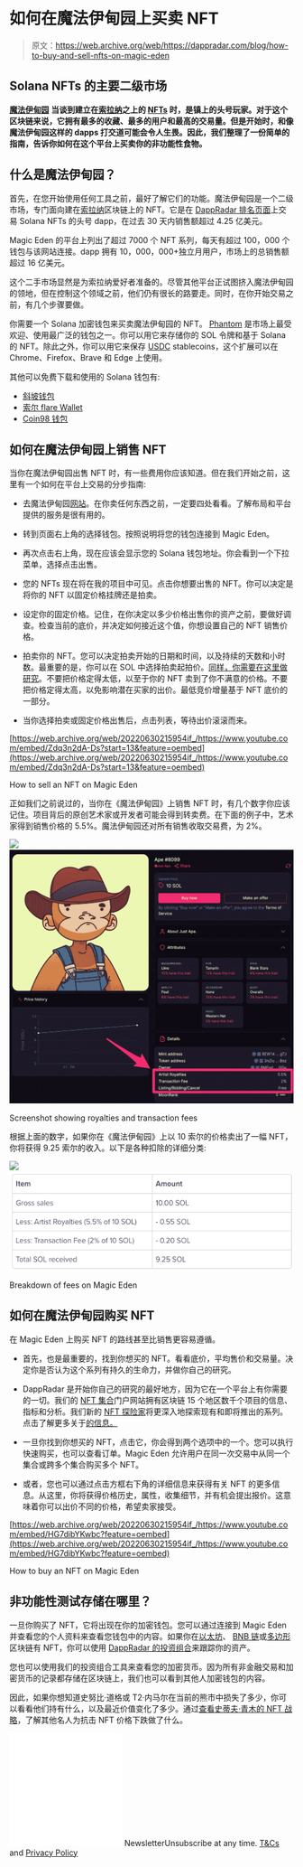 # 如何在魔法伊甸园上买卖 NFT

> 原文：<https://web.archive.org/web/https://dappradar.com/blog/how-to-buy-and-sell-nfts-on-magic-eden>

## Solana NFTs 的主要二级市场

[**魔法伊甸园**](https://web.archive.org/web/20220630215954/https://dappradar.com/solana/marketplaces/magic-eden) **当谈到建立在[索拉纳](https://web.archive.org/web/20220630215954/https://dappradar.com/rankings/protocol/solana)之上的 [NFTs](https://web.archive.org/web/20220630215954/https://dappradar.com/nft) 时，是镇上的头号玩家。对于这个区块链来说，它拥有最多的收藏、最多的用户和最高的交易量。但是开始时，和像魔法伊甸园这样的 dapps 打交道可能会令人生畏。因此，我们整理了一份简单的指南，告诉你如何在这个平台上买卖你的非功能性食物。**

## 什么是魔法伊甸园？

首先，在您开始使用任何工具之前，最好了解它们的功能。魔法伊甸园是一个二级市场，专门面向建在[索拉纳](https://web.archive.org/web/20220630215954/https://dappradar.com/rankings/protocol/solana)区块链上的 NFT。它是在 [DappRadar 排名页面](https://web.archive.org/web/20220630215954/https://dappradar.com/rankings/protocol/solana/category/marketplaces)上交易 Solana NFTs 的头号 dapp，在过去 30 天内销售额超过 4.25 亿美元。

Magic Eden 的平台上列出了超过 7000 个 NFT 系列，每天有超过 100，000 个钱包与该网站连接。dapp 拥有 10，000，000+独立月用户，市场上的总销售额超过 16 亿美元。

这个二手市场显然是为索拉纳爱好者准备的。尽管其他平台正试图挤入魔法伊甸园的领地，但在控制这个领域之前，他们仍有很长的路要走。同时，在你开始交易之前，有几个步骤要做。

你需要一个 Solana 加密钱包来买卖魔法伊甸园的 NFT。 [Phantom](https://web.archive.org/web/20220630215954/https://phantom.app/) 是市场上最受欢迎、使用最广泛的钱包之一。你可以用它来存储你的 SOL 令牌和基于 Solana 的 NFT。除此之外，你可以用它来保存 [USDC](https://web.archive.org/web/20220630215954/https://dappradar.com/hub/token/eth/USDC?from=0xa0b86991c6218b36c1d19d4a2e9eb0ce3606eb48) stablecoins，这个扩展可以在 Chrome、Firefox、Brave 和 Edge 上使用。

其他可以免费下载和使用的 Solana 钱包有:

*   [斜坡钱包](https://web.archive.org/web/20220630215954/https://slope.finance/)
*   [索尔 flare Wallet](https://web.archive.org/web/20220630215954/https://solflare.com/#devices-available)
*   [Coin98 钱包](https://web.archive.org/web/20220630215954/https://coin98.com/wallet)

## 如何在魔法伊甸园上销售 NFT

当你在魔法伊甸园出售 NFT 时，有一些费用你应该知道。但在我们开始之前，这里有一个如何在平台上交易的分步指南:

*   去魔法伊甸园[网站](https://web.archive.org/web/20220630215954/https://magiceden.io/)。在你卖任何东西之前，一定要四处看看。了解布局和平台提供的服务是很有用的。

*   转到页面右上角的选择钱包。按照说明将您的钱包连接到 Magic Eden。

*   再次点击右上角，现在应该会显示您的 Solana 钱包地址。你会看到一个下拉菜单，选择点击出售。

*   您的 NFTs 现在将在我的项目中可见。点击你想要出售的 NFT。你可以决定是将你的 NFT 以固定价格挂牌还是拍卖。

*   设定你的固定价格。记住，在你决定以多少价格出售你的资产之前，要做好调查。检查当前的底价，并决定如何接近这个值，你想设置自己的 NFT 销售价格。

*   拍卖你的 NFT。您可以决定拍卖开始的日期和时间，以及持续的天数和小时数。最重要的是，你可以在 SOL 中选择拍卖起拍价。[同样，你需要在这里做研究](https://web.archive.org/web/20220630215954/https://dappradar.com/hub/nft-explorer)。不要把价格定得太低，以至于你的 NFT 卖到了你不满意的价格。不要把价格定得太高，以免影响潜在买家的出价。最低竞价增量基于 NFT 底价的一部分。

*   当你选择拍卖或固定价格出售后，点击列表，等待出价滚滚而来。

[https://web.archive.org/web/20220630215954if_/https://www.youtube.com/embed/Zdq3n2dA-Ds?start=13&feature=oembed](https://web.archive.org/web/20220630215954if_/https://www.youtube.com/embed/Zdq3n2dA-Ds?start=13&feature=oembed)

How to sell an NFT on Magic Eden

正如我们之前说过的，当你在《魔法伊甸园》上销售 NFT 时，有几个数字你应该记住。项目背后的原创艺术家或开发者可能会得到转卖费。在下面的例子中，艺术家得到销售价格的 5.5%。魔法伊甸园还对所有销售收取交易费，为 2%。

![](img/b85b4646126c9aafb49de05153f48cc9.png)![](img/a603e4e4a0445c68a258b23b85ba4796.png)

Screenshot showing royalties and transaction fees

根据上面的数字，如果你在《魔法伊甸园》上以 10 索尔的价格卖出了一幅 NFT，你将获得 9.25 索尔的收入。以下是各种扣除的详细分类:

![](img/60e25ac0198281abbcbaf9c8ca0426c4.png)![](img/8ab75cddb1dc846e11ec80398c0f6281.png)

Breakdown of fees on Magic Eden

## 如何在魔法伊甸园购买 NFT

在 Magic Eden 上购买 NFT 的路线甚至比销售更容易遵循。

*   首先，也是最重要的，找到你想买的 NFT。看看底价，平均售价和交易量。决定你是否认为这个系列有持久的生命力，并做你自己的研究。

*   DappRadar 是开始你自己的研究的最好地方，因为它在一个平台上有你需要的一切。我们的 [NFT 集合](https://web.archive.org/web/20220630215954/https://dappradar.com/nft)门户网站拥有区块链 15 个地区数千个项目的信息、指标和分析。我们新的 [NFT 探险家](https://web.archive.org/web/20220630215954/https://dappradar.com/hub/nft-explorer)将更深入地探索现有和即将推出的系列。点击了解更多关于[的信息。](https://web.archive.org/web/20220630215954/https://www.youtube.com/watch?v=gPql9HtNDO8)

*   一旦你找到你想买的 NFT，点击它，你会得到两个选项中的一个。您可以执行快速购买，也可以查看订单。Magic Eden 允许用户在同一次交易中从同一个集合或跨多个集合购买多个 NFT。

*   或者，您也可以通过点击方框右下角的详细信息来获得有关 NFT 的更多信息。从这里，你将获得价格历史，属性，收集细节，并有机会提出报价。这意味着你可以出价不同的价格，希望卖家接受。

[https://web.archive.org/web/20220630215954if_/https://www.youtube.com/embed/HG7dibYKwbc?feature=oembed](https://web.archive.org/web/20220630215954if_/https://www.youtube.com/embed/HG7dibYKwbc?feature=oembed)

How to buy an NFT on Magic Eden

## 非功能性测试存储在哪里？

一旦你购买了 NFT，它将出现在你的加密钱包。您可以通过连接到 Magic Eden 并查看您的个人资料来查看您钱包中的内容。如果你在[以太坊](https://web.archive.org/web/20220630215954/https://dappradar.com/rankings/protocol/ethereum)、 [BNB 链](https://web.archive.org/web/20220630215954/https://dappradar.com/rankings/protocol/binance-smart-chain)或[多边形](https://web.archive.org/web/20220630215954/https://dappradar.com/rankings/protocol/polygon)区块链有 NFT，你可以使用 [DappRadar 的投资组合](https://web.archive.org/web/20220630215954/https://dappradar.com/hub/wallet/)来跟踪你的资产。

您也可以使用我们的投资组合工具来查看您的加密货币。因为所有非金融交易和加密货币的记录都存储在区块链上，我们也可以看到其他人加密钱包的内容。

因此，如果你想知道史努比·道格或 T2·内马尔在当前的熊市中损失了多少，你可以看看他们持有什么，以及最近价值变化了多少。通过[查看史蒂夫·青木的 NFT 战略](https://web.archive.org/web/20220630215954/https://dappradar.com/blog/steve-aoki-has-the-most-valuable-celebrity-portfolio-in-may)，了解其他名人为抗击 NFT 价格下跌做了什么。

![](img/6d5a4a2d609c56e1a5771717e54ba759.png) NewsletterUnsubscribe at any time. [T&Cs](https://web.archive.org/web/20220630215954/https://dappradar.com/terms) and [Privacy Policy](https://web.archive.org/web/20220630215954/https://dappradar.com/privacy-policy)
